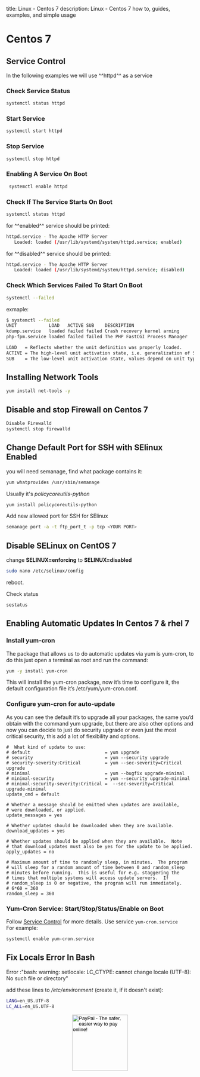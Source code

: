 title: Linux - Centos 7
description: Linux - Centos 7 how to, guides, examples, and simple usage

# Centos 7

## Service Control

In the following examples we will use ^^httpd^^ as a service

### Check Service Status

```bash
systemctl status httpd
```

### Start Service

```bash
systemctl start httpd
```

### Stop Service

```Bash
systemctl stop httpd
```

### Enabling A Service On Boot

```bash
 systemctl enable httpd
```

### Check If The Service Starts On Boot

```Bash
systemctl status httpd
```

for ^^enabled^^ service should be printed:

```bash
httpd.service - The Apache HTTP Server
   Loaded: loaded (/usr/lib/systemd/system/httpd.service; enabled)
```

for ^^disabled^^ service should be printed:

```bash
httpd.service - The Apache HTTP Server
   Loaded: loaded (/usr/lib/systemd/system/httpd.service; disabled)
```

### Check Which Services Failed To Start On Boot

```bash
systemctl --failed
```

exmaple:

```bash
$ systemctl --failed
UNIT            LOAD   ACTIVE SUB    DESCRIPTION
kdump.service   loaded failed failed Crash recovery kernel arming
php-fpm.service loaded failed failed The PHP FastCGI Process Manager

LOAD   = Reflects whether the unit definition was properly loaded.
ACTIVE = The high-level unit activation state, i.e. generalization of SUB.
SUB    = The low-level unit activation state, values depend on unit type.
```

## Installing Network Tools

```bash
yum install net-tools -y
```

## Disable and stop Firewall on Centos 7

```bash
Disable Firewalld
systemctl stop firewalld
```

## Change Default Port for SSH with SElinux Enabled

you will need semanage, find what package contains it:

```bash
yum whatprovides /usr/sbin/semanage
```

Usually it's _policycoreutils-python_

```bash
yum install policycoreutils-python
```

Add new allowed port for SSH for SElinux

```bash
semanage port -a -t ftp_port_t -p tcp <YOUR PORT>
```

## Disable SELinux on CentOS 7

change __SELINUX=enforcing__ to __SELINUX=disabled__

```bash
sudo nano /etc/selinux/config
```

reboot.

Check status

```bash
sestatus
```

## Enabling Automatic Updates In Centos 7 & rhel 7

### Install yum-cron

The package that allows us to do automatic updates via yum is yum-cron, to do this just open a terminal as root and run the command:

```bash
yum -y install yum-cron
```

This will install the yum-cron package, now it’s time to configure it, the default configuration file it’s /etc/yum/yum-cron.conf.

### Configure yum-cron for auto-update

As you can see the default it’s to upgrade all your packages, the same you’d obtain with the command yum upgrade, but there are also other options and now you can decide to just do security upgrade or even just the most critical security, this add a lot of flexibility and options.

```config
#  What kind of update to use:
# default                            = yum upgrade
# security                           = yum --security upgrade
# security-severity:Critical         = yum --sec-severity=Critical upgrade
# minimal                            = yum --bugfix upgrade-minimal
# minimal-security                   = yum --security upgrade-minimal
# minimal-security-severity:Critical =  --sec-severity=Critical upgrade-minimal
update_cmd = default

# Whether a message should be emitted when updates are available,
# were downloaded, or applied.
update_messages = yes

# Whether updates should be downloaded when they are available.
download_updates = yes

# Whether updates should be applied when they are available.  Note
# that download_updates must also be yes for the update to be applied.
apply_updates = no

# Maximum amount of time to randomly sleep, in minutes.  The program
# will sleep for a random amount of time between 0 and random_sleep
# minutes before running.  This is useful for e.g. staggering the
# times that multiple systems will access update servers.  If
# random_sleep is 0 or negative, the program will run immediately.
# 6*60 = 360
random_sleep = 360
```

### Yum-Cron Service: Start/Stop/Status/Enable on Boot

Follow [Service Control](#service_control) for more details. Use service `yum-cron.service`  
For example:

```bash
systemctl enable yum-cron.service
```

## Fix Locals Error In Bash

Error :"bash: warning: setlocale: LC_CTYPE: cannot change locale (UTF-8): No such file or directory"

add these lines to _/etc/environment_ (create it, if it doesn't exist):

```bash
LANG=en_US.UTF-8
LC_ALL=en_US.UTF-8
```

<!-- Donation Button -->
<form action="https://www.paypal.com/cgi-bin/webscr" method="post" target="_top" align="center"><input type="hidden" name="cmd" value="_s-xclick"><input type="hidden" name="hosted_button_id" value="Q94AU5RUD4X6A"><input type="image" src="https://raw.githubusercontent.com/fire1ce/3os.org/gh-pages/assets/images/beerDonation.png" width="150px" border="0" name="submit" alt="PayPal - The safer, easier way to pay online!"></form>
<!-- Donation Button -->
